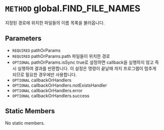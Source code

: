 # `METHOD` global.FIND_FILE_NAMES
지정된 경로에 위치한 파일들의 이름 목록을 불러옵니다.

## Parameters
* `REQUIRED` pathOrParams 
* `REQUIRED` pathOrParams.path	파일들이  위치한 경로
* `OPTIONAL` pathOrParams.isSync	true로  설정하면 callback을 실행하지 않고 즉시 실행하여 결과를 반환합니다. 이 설정은 명령이 끝날때 까지 프로그램이 멈추게 되므로 필요한 경우에만 사용합니다.
* `OPTIONAL` callbackOrHandlers 
* `OPTIONAL` callbackOrHandlers.notExistsHandler 
* `OPTIONAL` callbackOrHandlers.error 
* `OPTIONAL` callbackOrHandlers.success 

## Static Members
No static members.
